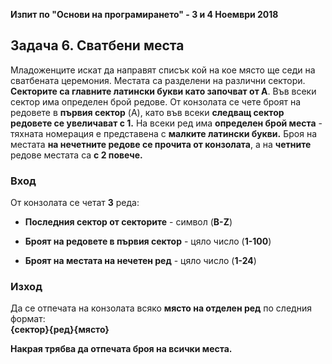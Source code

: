 **Изпит по "Основи на програмирането" - 3 и 4 Ноември 2018**

Задача 6. Сватбени места
------------------------

Младоженците искат да направят списък кой на кое място ще седи на сватбената
церемония. Местата са разделени на различни сектори. **Секторите са главните
латински букви като започват от A**. Във всеки сектор има определен брой редове.
От конзолата се чете броят на редовете в **първия сектор** (A), като във всеки
**следващ сектор редовете се увеличават с 1.** На всеки ред има **определен брой
места** - тяхната номерация е представена с **малките латински букви.** Броя на
местата **на нечетните редове се прочита от конзолата**, а на **четните** редове
местата са **с 2 повече.**

### Вход

От конзолата се четaт **3** реда:

-   **Последния сектор от секторите** - символ (**B-Z**)

-   **Броят на редовете в първия сектор** - цяло число (**1-100**)

-   **Броят на местата на нечетен ред** - цяло число (**1-24**)

### Изход

Да се отпечата на конзолата всяко **място на отделен ред** по следния формат:  
**{сектор}{ред}{място}**

**Накрая трябва да отпечата броя на всички места.**

